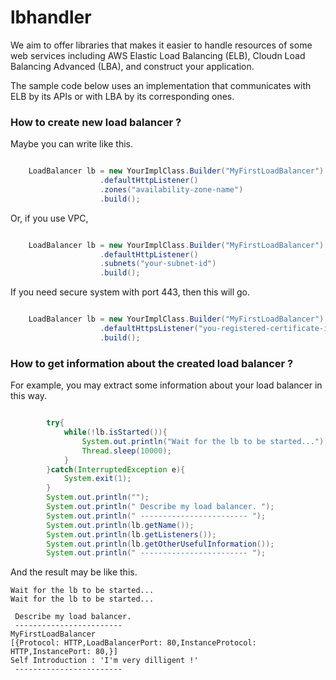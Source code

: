 lbhandler
=========

We aim to offer libraries that makes it easier to handle resources of some web services including AWS Elastic Load Balancing (ELB), Cloudn Load Balancing Advanced (LBA), and construct your application.

The sample code below uses an implementation that communicates with ELB by its APIs or with LBA by its corresponding ones.

### How to create new load balancer ?

Maybe you can write like this.

```java

    LoadBalancer lb = new YourImplClass.Builder("MyFirstLoadBalancer")
                    .defaultHttpListener()
                    .zones("availability-zone-name")
                    .build();

```

Or, if you use VPC,

```java

    LoadBalancer lb = new YourImplClass.Builder("MyFirstLoadBalancer")
                    .defaultHttpListener()
                    .subnets("your-subnet-id")
                    .build();

```

If you need secure system with port 443, then this will go.

```java

    LoadBalancer lb = new YourImplClass.Builder("MyFirstLoadBalancer")
                    .defaultHttpsListener("you-registered-certificate-id")
                    .build();

```

### How to get information about the created load balancer ?

For example, you may extract some information about your load balancer in this way.

```java

        try{
            while(!lb.isStarted()){
                System.out.println("Wait for the lb to be started...");
                Thread.sleep(10000);
            }
        }catch(InterruptedException e){
            System.exit(1);
        }
        System.out.println("");
        System.out.println(" Describe my load balancer. ");
        System.out.println(" ------------------------ ");
        System.out.println(lb.getName());
        System.out.println(lb.getListeners());
        System.out.println(lb.getOtherUsefulInformation());
        System.out.println(" ------------------------ ");

```

And the result may be like this.

    Wait for the lb to be started...
    Wait for the lb to be started...
    
     Describe my load balancer. 
     ------------------------ 
    MyFirstLoadBalancer
    [{Protocol: HTTP,LoadBalancerPort: 80,InstanceProtocol: HTTP,InstancePort: 80,}]
    Self Introduction : 'I'm very dilligent !'
     ------------------------ 


